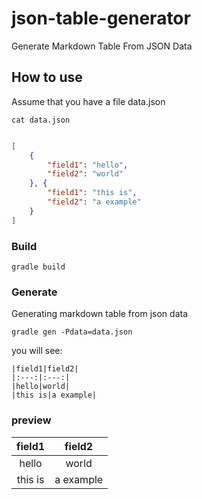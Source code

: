 # json-table-generator
Generate Markdown Table From JSON Data

## How to use
Assume that you have a file data.json

`cat data.json`

```json

[
	{
		"field1": "hello",
		"field2": "world"
	}, {
		"field1": "this is",
		"field2": "a example"
	}
]
```

### Build

```
gradle build
```

### Generate 

Generating markdown table from json data 

```
gradle gen -Pdata=data.json 
```

you will see:

```
|field1|field2|
|:---:|:---:|
|hello|world|
|this is|a example|

```

### preview


|field1|field2|
|:---:|:---:|
|hello|world|
|this is|a example|
